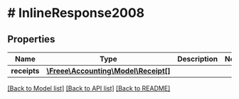 # # InlineResponse2008

## Properties

Name | Type | Description | Notes
------------ | ------------- | ------------- | -------------
**receipts** | [**\Freee\Accounting\Model\Receipt[]**](Receipt.md) |  | 

[[Back to Model list]](../../README.md#documentation-for-models) [[Back to API list]](../../README.md#documentation-for-api-endpoints) [[Back to README]](../../README.md)


